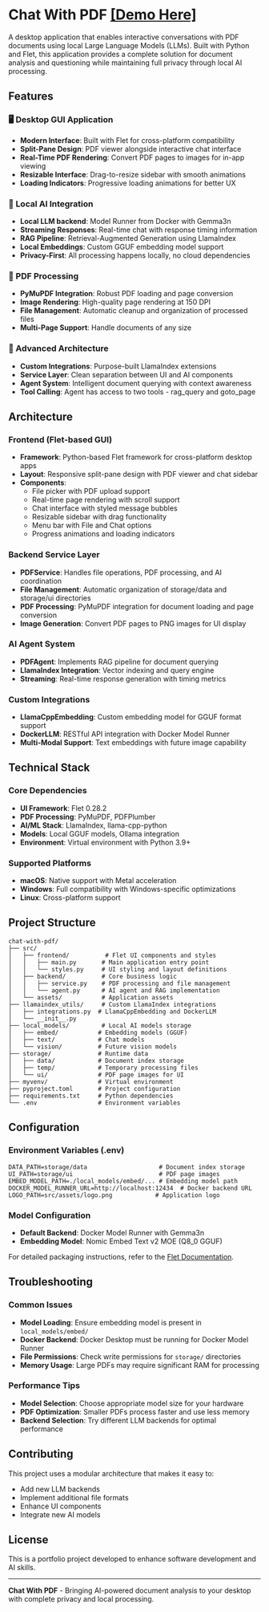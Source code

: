 # Chat With PDF [[Demo Here]]([https://youtu.be/aX20OZu7T8Y?si=Dh6BMfjB7_Gze3LJ](https://www.youtube.com/watch?v=crji8FnIFAY))

A desktop application that enables interactive conversations with PDF documents using local Large Language Models (LLMs). Built with Python and Flet, this application provides a complete solution for document analysis and questioning while maintaining full privacy through local AI processing.

## Features

### 🖥️ Desktop GUI Application
- **Modern Interface**: Built with Flet for cross-platform compatibility
- **Split-Pane Design**: PDF viewer alongside interactive chat interface
- **Real-Time PDF Rendering**: Convert PDF pages to images for in-app viewing
- **Resizable Interface**: Drag-to-resize sidebar with smooth animations
- **Loading Indicators**: Progressive loading animations for better UX

### 🤖 Local AI Integration
- **Local LLM backend**: Model Runner from Docker with Gemma3n
- **Streaming Responses**: Real-time chat with response timing information
- **RAG Pipeline**: Retrieval-Augmented Generation using LlamaIndex
- **Local Embeddings**: Custom GGUF embedding model support
- **Privacy-First**: All processing happens locally, no cloud dependencies

### 📄 PDF Processing
- **PyMuPDF Integration**: Robust PDF loading and page conversion
- **Image Rendering**: High-quality page rendering at 150 DPI
- **File Management**: Automatic cleanup and organization of processed files
- **Multi-Page Support**: Handle documents of any size

### 🔧 Advanced Architecture
- **Custom Integrations**: Purpose-built LlamaIndex extensions
- **Service Layer**: Clean separation between UI and AI components
- **Agent System**: Intelligent document querying with context awareness
- **Tool Calling**: Agent has access to two tools - rag_query and goto_page

## Architecture

### Frontend (Flet-based GUI)
- **Framework**: Python-based Flet framework for cross-platform desktop apps
- **Layout**: Responsive split-pane design with PDF viewer and chat sidebar
- **Components**:
  - File picker with PDF upload support
  - Real-time page rendering with scroll support
  - Chat interface with styled message bubbles
  - Resizable sidebar with drag functionality
  - Menu bar with File and Chat options
  - Progress animations and loading indicators

### Backend Service Layer
- **PDFService**: Handles file operations, PDF processing, and AI coordination
- **File Management**: Automatic organization of storage/data and storage/ui directories
- **PDF Processing**: PyMuPDF integration for document loading and page conversion
- **Image Generation**: Convert PDF pages to PNG images for UI display

### AI Agent System
- **PDFAgent**: Implements RAG pipeline for document querying
- **LlamaIndex Integration**: Vector indexing and query engine
- **Streaming**: Real-time response generation with timing metrics

### Custom Integrations
- **LlamaCppEmbedding**: Custom embedding model for GGUF format support
- **DockerLLM**: RESTful API integration with Docker Model Runner
- **Multi-Modal Support**: Text embeddings with future image capability

## Technical Stack

### Core Dependencies
- **UI Framework**: Flet 0.28.2
- **PDF Processing**: PyMuPDF, PDFPlumber
- **AI/ML Stack**: LlamaIndex, llama-cpp-python
- **Models**: Local GGUF models, Ollama integration
- **Environment**: Virtual environment with Python 3.9+

### Supported Platforms
- **macOS**: Native support with Metal acceleration
- **Windows**: Full compatibility with Windows-specific optimizations
- **Linux**: Cross-platform support

## Project Structure

```
chat-with-pdf/
├── src/
│   ├── frontend/          # Flet UI components and styles
│   │   ├── main.py       # Main application entry point
│   │   └── styles.py     # UI styling and layout definitions
│   ├── backend/          # Core business logic
│   │   ├── service.py    # PDF processing and file management
│   │   └── agent.py      # AI agent and RAG implementation
│   └── assets/           # Application assets
├── llamaindex_utils/     # Custom LlamaIndex integrations
│   ├── integrations.py  # LlamaCppEmbedding and DockerLLM
│   └── __init__.py
├── local_models/         # Local AI models storage
│   ├── embed/           # Embedding models (GGUF)
│   ├── text/            # Chat models
│   └── vision/          # Future vision models
├── storage/             # Runtime data
│   ├── data/            # Document index storage
│   ├── temp/            # Temporary processing files
│   └── ui/              # PDF page images for UI
├── myvenv/              # Virtual environment
├── pyproject.toml       # Project configuration
├── requirements.txt     # Python dependencies
└── .env                 # Environment variables
```

## Configuration

### Environment Variables (.env)
```env
DATA_PATH=storage/data                    # Document index storage
UI_PATH=storage/ui                        # PDF page images
EMBED_MODEL_PATH=./local_models/embed/... # Embedding model path
DOCKER_MODEL_RUNNER_URL=http://localhost:12434  # Docker backend URL
LOGO_PATH=src/assets/logo.png            # Application logo
```

### Model Configuration
- **Default Backend**: Docker Model Runner with Gemma3n
- **Embedding Model**: Nomic Embed Text v2 MOE (Q8_0 GGUF)

For detailed packaging instructions, refer to the [Flet Documentation](https://flet.dev/docs/publish/).

## Troubleshooting

### Common Issues
- **Model Loading**: Ensure embedding model is present in `local_models/embed/`
- **Docker Backend**: Docker Desktop must be running for Docker Model Runner
- **File Permissions**: Check write permissions for `storage/` directories
- **Memory Usage**: Large PDFs may require significant RAM for processing

### Performance Tips
- **Model Selection**: Choose appropriate model size for your hardware
- **PDF Optimization**: Smaller PDFs process faster and use less memory
- **Backend Selection**: Try different LLM backends for optimal performance

## Contributing

This project uses a modular architecture that makes it easy to:
- Add new LLM backends
- Implement additional file formats
- Enhance UI components
- Integrate new AI models

## License

This is a portfolio project developed to enhance software development and AI skills. 

---

**Chat With PDF** - Bringing AI-powered document analysis to your desktop with complete privacy and local processing.
